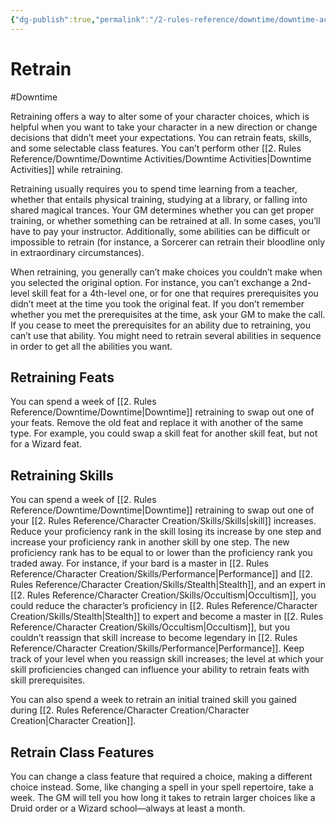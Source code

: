 ```yaml
---
{"dg-publish":true,"permalink":"/2-rules-reference/downtime/downtime-activities/retrain/","noteIcon":""}
---
```


# Retrain
#Downtime 

Retraining offers a way to alter some of your character choices, which is helpful when you want to take your character in a new direction or change decisions that didn’t meet your expectations. You can retrain feats, skills, and some selectable class features. You can’t perform other [[2. Rules Reference/Downtime/Downtime Activities/Downtime Activities\|Downtime Activities]] while retraining.  
  
Retraining usually requires you to spend time learning from a teacher, whether that entails physical training, studying at a library, or falling into shared magical trances. Your GM determines whether you can get proper training, or whether something can be retrained at all. In some cases, you’ll have to pay your instructor. Additionally, some abilities can be difficult or impossible to retrain (for instance, a Sorcerer can retrain their bloodline only in extraordinary circumstances).  
  
When retraining, you generally can’t make choices you couldn’t make when you selected the original option. For instance, you can’t exchange a 2nd-level skill feat for a 4th-level one, or for one that requires prerequisites you didn’t meet at the time you took the original feat. If you don’t remember whether you met the prerequisites at the time, ask your GM to make the call. If you cease to meet the prerequisites for an ability due to retraining, you can’t use that ability. You might need to retrain several abilities in sequence in order to get all the abilities you want.

## Retraining Feats 

You can spend a week of [[2. Rules Reference/Downtime/Downtime\|Downtime]] retraining to swap out one of your feats. Remove the old feat and replace it with another of the same type. For example, you could swap a skill feat for another skill feat, but not for a Wizard feat.

## Retraining Skills 

You can spend a week of [[2. Rules Reference/Downtime/Downtime\|Downtime]] retraining to swap out one of your [[2. Rules Reference/Character Creation/Skills/Skills\|skill]] increases. Reduce your proficiency rank in the skill losing its increase by one step and increase your proficiency rank in another skill by one step. The new proficiency rank has to be equal to or lower than the proficiency rank you traded away. For instance, if your bard is a master in [[2. Rules Reference/Character Creation/Skills/Performance\|Performance]] and [[2. Rules Reference/Character Creation/Skills/Stealth\|Stealth]], and an expert in [[2. Rules Reference/Character Creation/Skills/Occultism\|Occultism]], you could reduce the character’s proficiency in [[2. Rules Reference/Character Creation/Skills/Stealth\|Stealth]] to expert and become a master in [[2. Rules Reference/Character Creation/Skills/Occultism\|Occultism]], but you couldn’t reassign that skill increase to become legendary in [[2. Rules Reference/Character Creation/Skills/Performance\|Performance]]. Keep track of your level when you reassign skill increases; the level at which your skill proficiencies changed can influence your ability to retrain feats with skill prerequisites.  
  
You can also spend a week to retrain an initial trained skill you gained during [[2. Rules Reference/Character Creation/Character Creation\|Character Creation]].

## Retrain Class Features 

You can change a class feature that required a choice, making a different choice instead. Some, like changing a spell in your spell repertoire, take a week. The GM will tell you how long it takes to retrain larger choices like a Druid order or a Wizard school—always at least a month.